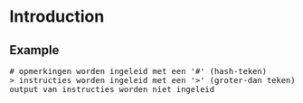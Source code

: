 # Introduction

## Example

<pre class="monopre">
# opmerkingen worden ingeleid met een '#' (hash-teken)
> instructies worden ingeleid met een '>' (groter-dan teken)
output van instructies worden niet ingeleid
</pre>

